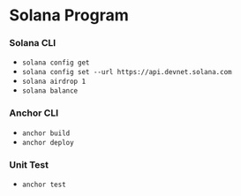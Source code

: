 # Solana Program

### Solana CLI

- `solana config get`
- `solana config set --url https://api.devnet.solana.com`
- `solana airdrop 1`
- `solana balance`

### Anchor CLI

- `anchor build`
- `anchor deploy`


### Unit Test

- `anchor test`
